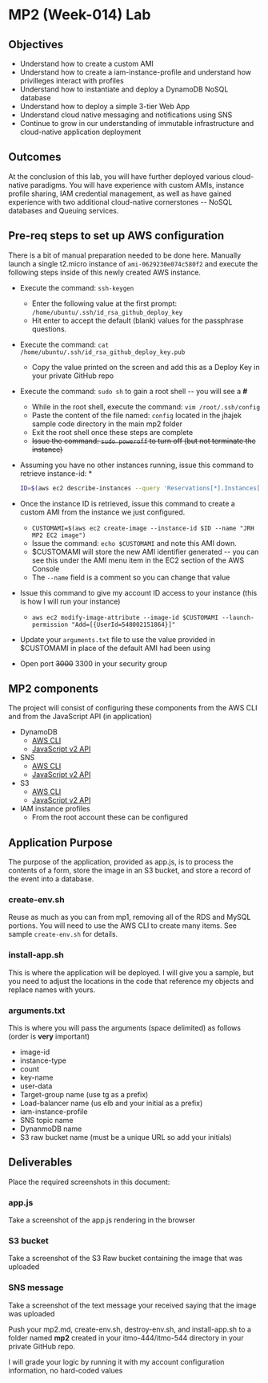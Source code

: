 # MP2 (Week-014) Lab

## Objectives

* Understand how to create a custom AMI
* Understand how to create a iam-instance-profile and understand how privilleges interact with profiles
* Understand how to instantiate and deploy a DynamoDB NoSQL database
* Understand how to deploy a simple 3-tier Web App
* Understand cloud native messaging and notifications using SNS
* Continue to grow in our understanding of immutable infrastructure and cloud-native application deployment

## Outcomes

At the conclusion of this lab, you will have further deployed various cloud-native paradigms. You will have experience with custom AMIs, instance profile sharing, IAM credential management, as well as have gained experience with two additional cloud-native cornerstones -- NoSQL databases and Queuing services.

## Pre-req steps to set up AWS configuration

There is a bit of manual preparation needed to be done here. Manually launch a single t2.micro instance of `ami-0629230e074c580f2` and execute the following steps inside of this newly created AWS instance.

* Execute the command: `ssh-keygen`
  * Enter the following value at the first prompt: `/home/ubuntu/.ssh/id_rsa_github_deploy_key`
  * Hit enter to accept the default (blank) values for the passphrase questions.  
* Execute the command: `cat /home/ubuntu/.ssh/id_rsa_github_deploy_key.pub`
  * Copy the value printed on the screen and add this as a Deploy Key in your private GitHub repo
* Execute the command: `sudo sh` to gain a root shell -- you will see a **#**
  * While in the root shell, execute the command: `vim /root/.ssh/config`
  * Paste the content of the file named: `config` located in the jhajek sample code directory in the main mp2 folder
  * Exit the root shell once these steps are complete
  * ~~Issue the command: `sudo poweroff` to turn off (but not terminate the instance)~~
* Assuming you have no other instances running, issue this command to retrieve instance-id:
  * 
  ~~~bash
  ID=$(aws ec2 describe-instances --query 'Reservations[*].Instances[?State.Name==`running`].InstanceId')
  ~~~

* Once the instance ID is retrieved, issue this command to create a custom AMI from the instance we just configured.
  * `CUSTOMAMI=$(aws ec2 create-image --instance-id $ID --name "JRH MP2 EC2 image")`
  * Issue the command: `echo $CUSTOMAMI` and note this AMI down.
  * $CUSTOMAMI will store the new AMI identifier generated -- you can see this under the AMI menu item in the EC2 section of the AWS Console
  * The `--name` field is a comment so you can change that value
* Issue this command to give my account ID access to your instance (this is how I will run your instance)
  * `aws ec2 modify-image-attribute --image-id $CUSTOMAMI --launch-permission "Add=[{UserId=548002151864}]"`
* Update your `arguments.txt` file to use the value provided in $CUSTOMAMI in place of the default AMI had been using
* Open port ~~3000~~ 3300 in your security group

## MP2 components

The project will consist of configuring these components from the AWS CLI and from the JavaScript API (in application)

* DynamoDB
  * [AWS CLI](https://awscli.amazonaws.com/v2/documentation/api/latest/reference/dynamodb/index.html "DynamoDB AWS CLI website")
  * [JavaScript v2 API](https://docs.aws.amazon.com/AWSJavaScriptSDK/latest/ "Javascript AWS API website")
* SNS
  * [AWS CLI](https://awscli.amazonaws.com/v2/documentation/api/latest/reference/sns/index.html "SNS AWS CLI website")
  * [JavaScript v2 API](https://docs.aws.amazon.com/AWSJavaScriptSDK/latest/ "Javascript AWS API website")
* S3
  * [AWS CLI](https://awscli.amazonaws.com/v2/documentation/api/latest/reference/dynamodb/index.html "AWS CLI S3 website")
  * [JavaScript v2 API](https://docs.aws.amazon.com/AWSJavaScriptSDK/latest/ "Javascript AWS API website")
* IAM instance profiles
  * From the root account these can be configured

## Application Purpose

The purpose of the application, provided as app.js, is to process the contents of a form, store the image in an S3 bucket, and store a record of the event into a database.

### create-env.sh

Reuse as much as you can from mp1, removing all of the RDS and MySQL portions.  You will need to use the AWS CLI to create many items.  See sample `create-env.sh` for details.

### install-app.sh

This is where the application will be deployed.  I will give you a sample, but you need to adjust the locations in the code that reference my objects and replace names with yours.

### arguments.txt

This is where you will pass the arguments (space delimited) as follows (order is **very** important)

* image-id
* instance-type
* count
* key-name
* user-data
* Target-group name (use tg as a prefix)
* Load-balancer name (us elb and your initial as a prefix)
* iam-instance-profile
* SNS topic name
* DynanmoDB name
* S3 raw bucket name (must be a unique URL so add your initials)

## Deliverables

Place the required screenshots in this document:

### app.js

Take a screenshot of the app.js rendering in the browser

### S3 bucket

Take a screenshot of the S3 Raw bucket containing the image that was uploaded

### SNS message

Take a screenshot of the text message your received saying that the image was uploaded

Push your mp2.md, create-env.sh, destroy-env.sh, and install-app.sh to a folder named **mp2** created in your itmo-444/itmo-544 directory in your private GitHub repo.

I will grade your logic by running it with my account configuration information, no hard-coded values
